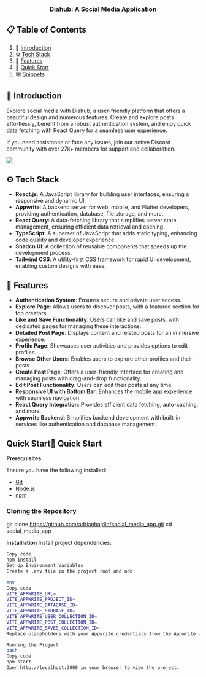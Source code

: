 <div align="center">
  <h3 align="center">Diahub: A Social Media Application</h3>
</div>

## 📋 Table of Contents

1. 🤖 [Introduction](#introduction)
2. ⚙️ [Tech Stack](#tech-stack)
3. 🔋 [Features](#features)
4. 🤸 [Quick Start](#quick-start)
5. 🕸️ [Snippets](#snippets)

## <a name="introduction">🤖 Introduction</a>

Explore social media with Diahub, a user-friendly platform that offers a beautiful design and numerous features. Create and explore posts effortlessly, benefit from a robust authentication system, and enjoy quick data fetching with React Query for a seamless user experience.

If you need assistance or face any issues, join our active Discord community with over 27k+ members for support and collaboration.

<a href="https://discord.com/invite/n6EdbFJ" target="_blank">
  <img src="https://github.com/sujatagunale/EasyRead/assets/151519281/618f4872-1e10-42da-8213-1d69e486d02e" />
</a>

## <a name="tect-stack">⚙️ Tech Stack</a>

- **React.js**: A JavaScript library for building user interfaces, ensuring a responsive and dynamic UI.
- **Appwrite**: A backend server for web, mobile, and Flutter developers, providing authentication, database, file storage, and more.
- **React Query**: A data-fetching library that simplifies server state management, ensuring efficient data retrieval and caching.
- **TypeScript**: A superset of JavaScript that adds static typing, enhancing code quality and developer experience.
- **Shadcn UI**: A collection of reusable components that speeds up the development process.
- **Tailwind CSS**: A utility-first CSS framework for rapid UI development, enabling custom designs with ease.

## <a name="features">🔋 Features</a>

- **Authentication System**: Ensures secure and private user access.
- **Explore Page**: Allows users to discover posts, with a featured section for top creators.
- **Like and Save Functionality**: Users can like and save posts, with dedicated pages for managing these interactions.
- **Detailed Post Page**: Displays content and related posts for an immersive experience.
- **Profile Page**: Showcases user activities and provides options to edit profiles.
- **Browse Other Users**: Enables users to explore other profiles and their posts.
- **Create Post Page**: Offers a user-friendly interface for creating and managing posts with drag-and-drop functionality.
- **Edit Post Functionality**: Users can edit their posts at any time.
- **Responsive UI with Bottom Bar**: Enhances the mobile app experience with seamless navigation.
- **React Query Integration**: Provides efficient data fetching, auto-caching, and more.
- **Appwrite Backend**: Simplifies backend development with built-in services like authentication and database management.

## Quick Start<a name="quick-start">🤸 Quick Start</a>

**Prerequisites**

Ensure you have the following installed:

- [Git](https://git-scm.com/)
- [Node.js](https://nodejs.org/en)
- [npm](https://www.npmjs.com/)

### Cloning the Repository

git clone https://github.com/adrianhajdin/social_media_app.git
cd social_media_app

**Installlation**
Install project dependencies:

```bash
Copy code
npm install
Set Up Environment Variables
Create a .env file in the project root and add:

env
Copy code
VITE_APPWRITE_URL=
VITE_APPWRITE_PROJECT_ID=
VITE_APPWRITE_DATABASE_ID=
VITE_APPWRITE_STORAGE_ID=
VITE_APPWRITE_USER_COLLECTION_ID=
VITE_APPWRITE_POST_COLLECTION_ID=
VITE_APPWRITE_SAVES_COLLECTION_ID=
Replace placeholders with your Appwrite credentials from the Appwrite website.

Running the Project
bash
Copy code
npm start
Open http://localhost:3000 in your browser to view the project.

```

#
